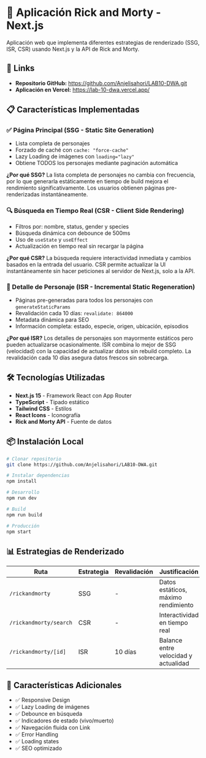 # 🚀 Aplicación Rick and Morty - Next.js

Aplicación web que implementa diferentes estrategias de renderizado (SSG, ISR, CSR) usando Next.js y la API de Rick and Morty.

## 🔗 Links

- **Repositorio GitHub:** https://github.com/Anjelisahori/LAB10-DWA.git
- **Aplicación en Vercel:** https://lab-10-dwa.vercel.app/

## 📋 Características Implementadas

### ✅ Página Principal (SSG - Static Site Generation)
- Lista completa de personajes
- Forzado de caché con `cache: "force-cache"`
- Lazy Loading de imágenes con `loading="lazy"`
- Obtiene TODOS los personajes mediante paginación automática

**¿Por qué SSG?**
La lista completa de personajes no cambia con frecuencia, por lo que generarla estáticamente en tiempo de build mejora el rendimiento significativamente. Los usuarios obtienen páginas pre-renderizadas instantáneamente.

### 🔍 Búsqueda en Tiempo Real (CSR - Client Side Rendering)
- Filtros por: nombre, status, gender y species
- Búsqueda dinámica con debounce de 500ms
- Uso de `useState` y `useEffect`
- Actualización en tiempo real sin recargar la página

**¿Por qué CSR?**
La búsqueda requiere interactividad inmediata y cambios basados en la entrada del usuario. CSR permite actualizar la UI instantáneamente sin hacer peticiones al servidor de Next.js, solo a la API.

### 👤 Detalle de Personaje (ISR - Incremental Static Regeneration)
- Páginas pre-generadas para todos los personajes con `generateStaticParams`
- Revalidación cada 10 días: `revalidate: 864000`
- Metadata dinámica para SEO
- Información completa: estado, especie, origen, ubicación, episodios

**¿Por qué ISR?**
Los detalles de personajes son mayormente estáticos pero pueden actualizarse ocasionalmente. ISR combina lo mejor de SSG (velocidad) con la capacidad de actualizar datos sin rebuild completo. La revalidación cada 10 días asegura datos frescos sin sobrecarga.

## 🛠️ Tecnologías Utilizadas

- **Next.js 15** - Framework React con App Router
- **TypeScript** - Tipado estático
- **Tailwind CSS** - Estilos
- **React Icons** - Iconografía
- **Rick and Morty API** - Fuente de datos

## 📦 Instalación Local
```bash
# Clonar repositorio
git clone https://github.com/Anjelisahori/LAB10-DWA.git

# Instalar dependencias
npm install

# Desarrollo
npm run dev

# Build
npm run build

# Producción
npm start
```

## 📊 Estrategias de Renderizado

| Ruta | Estrategia | Revalidación | Justificación |
|------|-----------|--------------|---------------|
| `/rickandmorty` | SSG | - | Datos estáticos, máximo rendimiento |
| `/rickandmorty/search` | CSR | - | Interactividad en tiempo real |
| `/rickandmorty/[id]` | ISR | 10 días | Balance entre velocidad y actualidad |

## 🎨 Características Adicionales

- ✅ Responsive Design
- ✅ Lazy Loading de imágenes
- ✅ Debounce en búsqueda
- ✅ Indicadores de estado (vivo/muerto)
- ✅ Navegación fluida con Link
- ✅ Error Handling
- ✅ Loading states
- ✅ SEO optimizado
